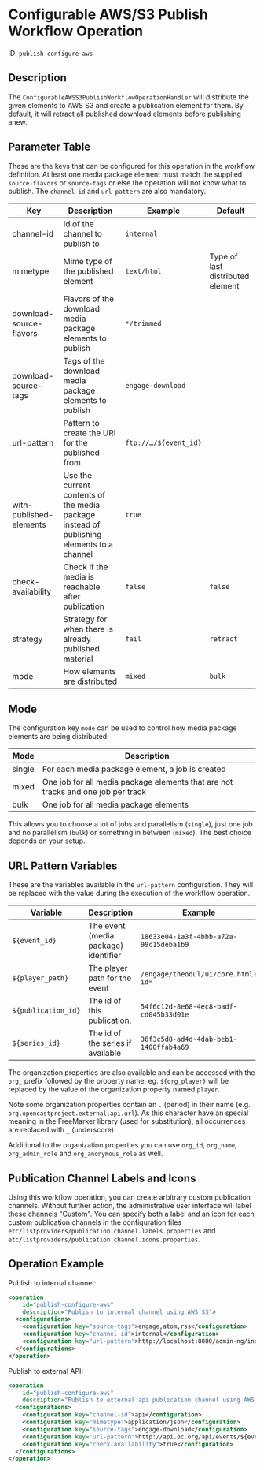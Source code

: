 Configurable AWS/S3 Publish Workflow Operation
======================================================

ID: `publish-configure-aws`


Description
-----------

The `ConfigurableAWSS3PublishWorkflowOperationHandler` will distribute the given elements to AWS S3 and create a
publication element for them. By default, it will retract all published download elements before publishing anew.


Parameter Table
---------------

These are the keys that can be configured for this operation in the workflow definition. At least one media package 
element must match the supplied `source-flavors` or `source-tags` or else the operation will not know what to publish.
The `channel-id` and `url-pattern` are also mandatory.

|Key                      |Description                                                |Example              |Default  |
|-------------------------|-----------------------------------------------------------|---------------------|---------|
|channel-id               |Id of the channel to publish to                            |`internal`           |         |
|mimetype                 |Mime type of the published element                         |`text/html`          |Type of last distributed element|
|download-source-flavors  |Flavors of the download media package elements to publish  |`*/trimmed`          |         |
|download-source-tags     |Tags of the download media package elements to publish     |`engage-download`    |         |
|url-pattern              |Pattern to create the URI for the published from           |`ftp://…/${event_id}`|         |
|with-published-elements  |Use the current contents of the media package instead of publishing elements to a channel|`true`|  |
|check-availability       |Check if the media is reachable after publication          |`false`              |`false`  |
|strategy                 |Strategy for when there is already published material      |`fail`               |`retract`|
|mode                     |How elements are distributed                               |`mixed`              |`bulk`   |


Mode
----

The configuration key `mode` can be used to control how media package elements are being distributed:

|Mode   |Description                                                                      |
|-------|---------------------------------------------------------------------------------|
|single |For each media package element, a job is created                                 |
|mixed  |One job for all media package elements that are not tracks and one job per track |
|bulk   |One job for all media package elements                                           |

This allows you to choose a lot of jobs and parallelism (`single`), just one job and no parallelism (`bulk`)
or something in between (`mixed`). The best choice depends on your setup.


URL Pattern Variables
---------------------

These are the variables available in the `url-pattern` configuration. They will be replaced with the value during the
execution of the workflow operation.

|Variable           |Description                               |Example                               |
|-------------------|------------------------------------------|--------------------------------------|
|`${event_id}`      |The event (media package) identifier      |`18633e04-1a3f-4bbb-a72a-99c15deba1b9`|
|`${player_path}`   |The player path for the event             |`/engage/theodul/ui/core.html?id=`    |
|`${publication_id}`|The id of this publication.               |`54f6c12d-8e68-4ec8-badf-cd045b33d01e`|
|`${series_id}`     |The id of the series if available         |`36f3c5d8-ad4d-4dab-beb1-1400ffab4a69`|

The organization properties are also available and can be accessed with the `org_` prefix followed by the property name,
eg. `${org_player}` will be replaced by the value of the organization property named `player`.

Note some organization properties contain an `.` (period) in their name (e.g. `org.opencastproject.external.api.url`).
As this character have an special meaning in the FreeMarker library (used for substitution), all occurrences are replaced
with `_` (underscore).

Additional to the organization properties you can use `org_id`, `org_name`, `org_admin_role` and
`org_anonymous_role` as well.


Publication Channel Labels and Icons
------------------------------------

Using this workflow operation, you can create arbitrary custom publication channels. Without further action, the
administrative user interface will label these channels "Custom". You can specify both a label and an icon for each
custom publication channels in the configuration files `etc/listproviders/publication.channel.labels.properties` and
`etc/listproviders/publication.channel.icons.properties`.


Operation Example
-----------------

Publish to internal channel:

```xml
<operation
    id="publish-configure-aws"
    description="Publish to internal channel using AWS S3">
  <configurations>
    <configuration key="source-tags">engage,atom,rss</configuration>
    <configuration key="channel-id">internal</configuration>
    <configuration key="url-pattern">http://localhost:8080/admin-ng/index.html#/events/events/${event_id}/tools/playback</configuration>
  </configurations>
</operation>
```

Publish to external API:

```xml
<operation
    id="publish-configure-aws"
    description="Publish to external api publication channel using AWS S3">
  <configurations>
    <configuration key="channel-id">api</configuration>
    <configuration key="mimetype">application/json</configuration>
    <configuration key="source-tags">engage-download</configuration>
    <configuration key="url-pattern">http://api.oc.org/api/events/${event_id}</configuration>
    <configuration key="check-availability">true</configuration>
  </configurations>
</operation>
```
